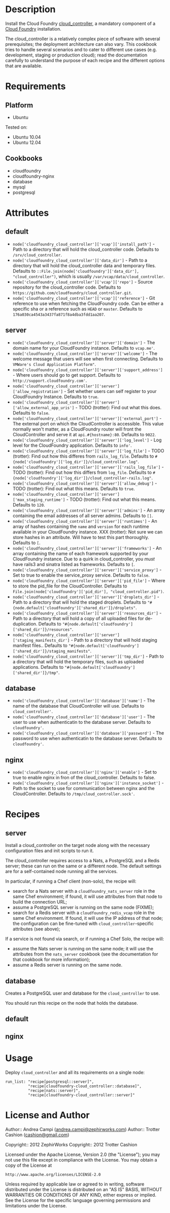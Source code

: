 Description
===========

Install the Cloud Foundry [cloud_controller](https://github.com/cloudfoundry/cloud_controller),
a mandatory component of a [Cloud Foundry](http://www.cloudfoundry.org)
installation.

The cloud_controller is a relatively complex piece of software with several
prerequisites; the deployment architecture can also vary. This cookbook tries
to handle several scenarios and to cater to different use cases (e.g. development,
staging or production cloud); read the documentation carefully to understand the
purpose of each recipe and the different options that are available.

Requirements
============

Platform
--------

* Ubuntu

Tested on:

* Ubuntu 10.04
* Ubuntu 12.04

Cookbooks
---------

* cloudfoundry
* cloudfoundry-nginx
* database
* mysql
* postgresql

Attributes
==========

default
-------

* `node['cloudfoundry_cloud_controller']['vcap']['install_path']` - Path to a directory that will hold the cloud_controller code. Defaults to `/srv/cloud_controller`.
* `node['cloudfoundry_cloud_controller']['data_dir']` - Path to a directory that will hold the cloud_controller data and temporary files. Defaults to `::File.join(node['cloudfoundry']['data_dir'], "cloud_controller")`, which is usually `/var/vcap/data/cloud_controller`.
* `node['cloudfoundry_cloud_controller']['vcap']['repo']` - Source repository for the cloud\_controller code. Defaults to `https://github.com/cloudfoundry/cloud_controller.git`.
* `node['cloudfoundry_cloud_controller']['vcap']['reference']` - Git reference to use when fetching the CloudFoundry code. Can be either a specific sha or a reference such as `HEAD` or `master`. Defaults to  `176a030ca4543a3437fa871f8a4dba3fdd1aa207`.

server
------

* `node['cloudfoundry_cloud_controller']['server']['domain']` - The domain name for your CloudFoundry instance. Defaults to `vcap.me'`.
* `node['cloudfoundry_cloud_controller']['server']['welcome']` - The welcome message that users will see when first connecting. Defaults to `VMWare's Cloud Application Platform"`.
* `node['cloudfoundry_cloud_controller']['server']['support_address']` - Where users should go to get support. Defaults to `http://support.cloudfoundry.com'`.
* `node['cloudfoundry_cloud_controller']['server']['allow_registration']` - Set whether users can self register to your CloudFoundry Instance. Defaults to `true`.
* `node['cloudfoundry_cloud_controller']['server']['allow_external_app_uris']` - TODO (trotter): Find out what this does. Defaults to `false`.
* `node['cloudfoundry_cloud_controller']['server']['external_port']` - The external port on which the CloudController is accessible. This value normally won't matter, as a CloudFoundry router will front the CloudController and serve it at `api.#{hostname}:80`. Defaults to `9022`.
* `node['cloudfoundry_cloud_controller']['server']['log_level']` - Log level for the CloudFoundry application. Defaults to `info'`.
* `node['cloudfoundry_cloud_controller']['server']['log_file']` - TODO (trotter): Find out how this differes from `rails_log_file`. Defaults to `#{node['cloudfoundry']['log_dir']}/cloud_controller.log"`.
* `node['cloudfoundry_cloud_controller']['server']['rails_log_file']` - TODO (trotter): Find out how this differs from `log_file`. Defaults to `#{node['cloudfoundry']['log_dir']}/cloud_controller-rails.log"`.
* `node['cloudfoundry_cloud_controller']['server']['allow_debug']` - TODO (trotter): Find out what this means. Defaults to `true`.
* `node['cloudfoundry_cloud_controller']['server']['max_staging_runtime']` - TODO (trotter): Find out what this means. Defaults to `120`.
* `node['cloudfoundry_cloud_controller']['server']['admins']` - An array containing the email addresses of all server admins. Defaults to `[]`.
* `node['cloudfoundry_cloud_controller']['server']['runtimes']` - An array of hashes containing the `name` and `version` for each runtime available in your CloudFoundry instance. XXX (trotter): Not sure we can store hashes in an attribute. Will have to test this part thoroughly. Defaults to `[`.
* `node['cloudfoundry_cloud_controller']['server']['frameworks']` - An array containing the name of each framework supported by your CloudFoundry instance. Due to a quirk in cloud_controller, you _must_ have rails3 and sinatra listed as frameworks. Defaults to `[`.
* `node['cloudfoundry_cloud_controller']['server']['service_proxy']` - Set to true to enable the service_proxy service. Defaults to `false`.
* `node['cloudfoundry_cloud_controller']['server']['pid_file']` - Where to store the pid_file for the CloudController. Defaults to `File.join(node['cloudfoundry']['pid_dir'], "cloud_controller.pid")`.
* `node['cloudfoundry_cloud_controller']['server']['droplets_dir']` - Path to a directory that will hold the staged droplets. Defaults to `"#{node.default['cloudfoundry']['shared_dir']}/droplets"`.
* `node['cloudfoundry_cloud_controller']['server']['resources_dir']` - Path to a directory that will hold a copy of all uploaded files for de-duplication. Defaults to `"#{node.default['cloudfoundry']['shared_dir']}/resources"`.
* `node['cloudfoundry_cloud_controller']['server']['staging_manifests_dir']` - Path to a directory that will hold staging manifest files.. Defaults to `"#{node.default['cloudfoundry']['shared_dir']}/staging_manifests"`.
* `node['cloudfoundry_cloud_controller']['server']['tmp_dir']` - Path to a directory that will hold the temporary files, such as uploaded applications. Defaults to `"#{node.default['cloudfoundry']['shared_dir']}/tmp"`.

database
--------

* `node['cloudfoundry_cloud_controller']['database']['name']` - The name of the database that CloudController will use. Defaults to `cloud_controller'`.
* `node['cloudfoundry_cloud_controller']['database']['user']` - The user to use when authenticatin to the database server. Defaults to `cloudfoundry'`.
* `node['cloudfoundry_cloud_controller']['database']['password']` - The password to use when authenticatin to the database server. Defaults to `cloudfoundry'`.

nginx
-----

* `node['cloudfoundry_cloud_controller']['nginx']['enable']` - Set to true to enable nginx in fron of the cloud_controller. Defaults to false.
* `node['cloudfoundry_cloud_controller']['nginx']['instance_socket']` - Path to the socket to use for communication between nginx and the CloudController. Defaults to `/tmp/cloud_controller.sock'`.

Recipes
=======

server
------

Install a cloud_controller on the target node along with the necessary
configuration files and init scripts to run it.

The cloud_controller requires access to a Nats, a PostgreSQL and a Redis
server; these can run on the same or a different node. The default settings
are for a self-contained node running all the services.

In particular, if running a Chef client (non-solo), the recipe will:

* search for a Nats server with a `cloudfoundry_nats_server` role in the
same Chef environment; if found, it will use attributes from that node to
build the connection URL;
* assume a PostgreSQL server is running on the same node (FIXME);
* search for a Redis server with a `cloudfoundry_redis_vcap` role in the
same Chef environment. If found, it will use the IP address of that node; the
configuration can be fine-tuned with `cloud_controller`-specific attributes
(see above);

If a service is not found via search, or if running a Chef Solo, the recipe will:

* assume the Nats server is running on the same node; it will use the attributes
from the `nats_server` cookbook (see the documentation for that cookbook for more
information);
* assume a Redis server is running on the same node.

database
--------

Creates a PostgreSQL user and database for the `cloud_controller` to use.

You should run this recipe on the node that holds the database.

default
-------

nginx
-----


Usage
=====

Deploy `cloud_controller` and all its requirements on a single node:

    run_list: "recipe[postgresql::server]",
              "recipe[cloudfoundry-cloud_controller::database]",
              "recipe[nats::server]",
              "recipe[cloudfoundry-cloud_controller::server]"

License and Author
==================

Author:: Andrea Campi (<andrea.campi@zephirworks.com>)
Author:: Trotter Cashion (<cashion@gmail.com>)

Copyright:: 2012 ZephirWorks
Copyright:: 2012 Trotter Cashion

Licensed under the Apache License, Version 2.0 (the "License");
you may not use this file except in compliance with the License.
You may obtain a copy of the License at

    http://www.apache.org/licenses/LICENSE-2.0

Unless required by applicable law or agreed to in writing, software
distributed under the License is distributed on an "AS IS" BASIS,
WITHOUT WARRANTIES OR CONDITIONS OF ANY KIND, either express or implied.
See the License for the specific language governing permissions and
limitations under the License.

